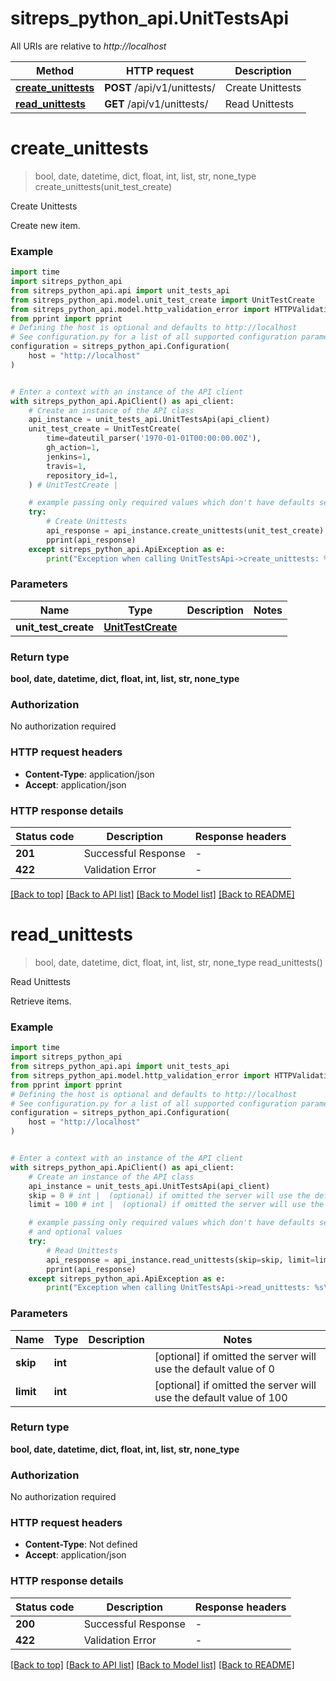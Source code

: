 # sitreps_python_api.UnitTestsApi

All URIs are relative to *http://localhost*

Method | HTTP request | Description
------------- | ------------- | -------------
[**create_unittests**](UnitTestsApi.md#create_unittests) | **POST** /api/v1/unittests/ | Create Unittests
[**read_unittests**](UnitTestsApi.md#read_unittests) | **GET** /api/v1/unittests/ | Read Unittests


# **create_unittests**
> bool, date, datetime, dict, float, int, list, str, none_type create_unittests(unit_test_create)

Create Unittests

Create new item.

### Example


```python
import time
import sitreps_python_api
from sitreps_python_api.api import unit_tests_api
from sitreps_python_api.model.unit_test_create import UnitTestCreate
from sitreps_python_api.model.http_validation_error import HTTPValidationError
from pprint import pprint
# Defining the host is optional and defaults to http://localhost
# See configuration.py for a list of all supported configuration parameters.
configuration = sitreps_python_api.Configuration(
    host = "http://localhost"
)


# Enter a context with an instance of the API client
with sitreps_python_api.ApiClient() as api_client:
    # Create an instance of the API class
    api_instance = unit_tests_api.UnitTestsApi(api_client)
    unit_test_create = UnitTestCreate(
        time=dateutil_parser('1970-01-01T00:00:00.00Z'),
        gh_action=1,
        jenkins=1,
        travis=1,
        repository_id=1,
    ) # UnitTestCreate | 

    # example passing only required values which don't have defaults set
    try:
        # Create Unittests
        api_response = api_instance.create_unittests(unit_test_create)
        pprint(api_response)
    except sitreps_python_api.ApiException as e:
        print("Exception when calling UnitTestsApi->create_unittests: %s\n" % e)
```


### Parameters

Name | Type | Description  | Notes
------------- | ------------- | ------------- | -------------
 **unit_test_create** | [**UnitTestCreate**](UnitTestCreate.md)|  |

### Return type

**bool, date, datetime, dict, float, int, list, str, none_type**

### Authorization

No authorization required

### HTTP request headers

 - **Content-Type**: application/json
 - **Accept**: application/json


### HTTP response details

| Status code | Description | Response headers |
|-------------|-------------|------------------|
**201** | Successful Response |  -  |
**422** | Validation Error |  -  |

[[Back to top]](#) [[Back to API list]](../README.md#documentation-for-api-endpoints) [[Back to Model list]](../README.md#documentation-for-models) [[Back to README]](../README.md)

# **read_unittests**
> bool, date, datetime, dict, float, int, list, str, none_type read_unittests()

Read Unittests

Retrieve items.

### Example


```python
import time
import sitreps_python_api
from sitreps_python_api.api import unit_tests_api
from sitreps_python_api.model.http_validation_error import HTTPValidationError
from pprint import pprint
# Defining the host is optional and defaults to http://localhost
# See configuration.py for a list of all supported configuration parameters.
configuration = sitreps_python_api.Configuration(
    host = "http://localhost"
)


# Enter a context with an instance of the API client
with sitreps_python_api.ApiClient() as api_client:
    # Create an instance of the API class
    api_instance = unit_tests_api.UnitTestsApi(api_client)
    skip = 0 # int |  (optional) if omitted the server will use the default value of 0
    limit = 100 # int |  (optional) if omitted the server will use the default value of 100

    # example passing only required values which don't have defaults set
    # and optional values
    try:
        # Read Unittests
        api_response = api_instance.read_unittests(skip=skip, limit=limit)
        pprint(api_response)
    except sitreps_python_api.ApiException as e:
        print("Exception when calling UnitTestsApi->read_unittests: %s\n" % e)
```


### Parameters

Name | Type | Description  | Notes
------------- | ------------- | ------------- | -------------
 **skip** | **int**|  | [optional] if omitted the server will use the default value of 0
 **limit** | **int**|  | [optional] if omitted the server will use the default value of 100

### Return type

**bool, date, datetime, dict, float, int, list, str, none_type**

### Authorization

No authorization required

### HTTP request headers

 - **Content-Type**: Not defined
 - **Accept**: application/json


### HTTP response details

| Status code | Description | Response headers |
|-------------|-------------|------------------|
**200** | Successful Response |  -  |
**422** | Validation Error |  -  |

[[Back to top]](#) [[Back to API list]](../README.md#documentation-for-api-endpoints) [[Back to Model list]](../README.md#documentation-for-models) [[Back to README]](../README.md)

